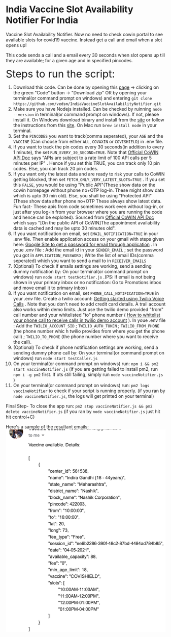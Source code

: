 # India Vaccine Slot Availability Notifier For India
Vaccine Slot Availability Notifier.
Now no need to check cowin portal to see available slots for covid19 vaccine. Instead get a call and email when a slot opens up!

This code sends a call and a email every 30 seconds when slot opens up till they are available; for a given age and in specified pincodes.


<font size="6"> Steps to run the script: </font> 

1. Download this code. Can be done by opening this [page](https://github.com/vedsm/IndiaVaccineSlotAvailabilityNotifier) -> clicking on the green "Code" button -> "Download zip" OR by opening your terminal(or command prompt on windows) and entering `git clone https://github.com/vedsm/IndiaVaccineSlotAvailabilityNotifier.git`
2. Make sure you have Nodejs installed. Can be checked by ruinning `node --version` in terminal(or command prompt on windows). If not, please install it. On Windows download binary and install from the [site](https://nodejs.org/en/download/) or follow the instructions from this [site](https://www.guru99.com/download-install-node-js.html). On Mac run `brew install node` in your terminal.
3. Set the `PINCODES` you want to track(comma seperated), your `AGE` and the `VACCINE` (Can choose from either `ALL`, `COVAXIN` or `COVISHIELD`) in .env file.
4. If you want to track the pin codes every 30 seconds(in addition to every 1 minute), the set `RUN_EVERY_30_SECOND=TRUE`. Note that [Official CoWIN API Doc](https://apisetu.gov.in/public/marketplace/api/cowin/cowin-public-v2) says "APIs are subject to a rate limit of 100 API calls per 5 minutes per IP" . Hence if you set this TRUE, you can track only 10 pin codes. Else, you can track 20 pin codes.
5. If you want only the latest data and are ready to risk your calls to CoWIN getting blocked, then set `FETCH_ONLY_VERY_LATEST_SLOTS=TRUE` .  If you set this `FALSE`, you would be using "Public API"(These show data on the cowin homepage without phone no+OTP log-in. These might show data which is upto 30 min old). Else, you shall be using "Protected API"(These show data after phone no+OTP These always show latest data. Fun fact- These apis from code sometimes work even without log-in, or just after you log-in from your browser where you are running the code and hence can be exploited). Sourced from [Official CoWIN API Doc](https://apisetu.gov.in/public/marketplace/api/cowin/cowin-public-v2) which says "[On the public API of CoWIN]The appointment availability data is cached and may be upto 30 minutes old".
6. If you want notification on email, set `EMAIL_NOTIFICATION=TRUE` in your .env file. Then enable application access on your gmail with steps given here: [Google Site to get a password for email through application](https://support.google.com/accounts/answer/185833?hl=en) . In youe .env file : Add the email id in your `SENDER_EMAIL` ; set the password you got in `APPLICATION_PASSWORD` ; Write the list of email IDs(comma seperated) which you want to send a mail to in `RECEIVER_EMAILS`
7. (Optional) To check if emails settings are working, send a sending dummy notification by: On your terminal(or command prompt on windows) run `node start testNotifier.js` .(PS: If email is not being shown in your primary inbox or no notification: Go to Promotions inbox and move email it to primary inbox)
8. If you want notification on email, set `PHONE_CALL_NOTIFICATION=TRUE` in your .env file. Create a twilio account: [Getting started using Twilio Voice Calls](https://www.twilio.com/console/voice/build/getting-started) . Note that you don't need to add credit card details. A trail account also works within demo limits. Just use the twilio demo provided "from" call number and your whitelisted "to" phone number ( [How to whitelist your phone call to receive calls in twilio demo account](https://www.twilio.com/console/phone-numbers/verified) ). In youe .env file : Add the `TWILIO_ACCOUNT_SID` ; `TWILIO_AUTH_TOKEN` ; `TWILIO_FROM_PHONE` (the phone number whic h twilio provides from where you get the phone call) ; `TWILIO_TO_PHONE` (the phone number where you want to receive the call).
9. (Optional) To check if phone notification settings are working, send a sending dummy phone call by: On your terminal(or command prompt on windows) run `node start testCaller.js`
10. On your terminal(or command prompt on windows) run: `npm i && pm2 start vaccineNotifier.js` (if you are getting failed to install pm2, run `npm i -g pm2` first. If ots still failing, simply run `node vaccineNotifier.js` )
11. On your terminal(or command prompt on windows) run: `pm2 logs vaccineNotifier` to check if your script is running properly. (if you ran by `node vaccineNotifier.js`, the logs will get printed on your terminal)


Final Step- To close the app run: `pm2 stop vaccineNotifier.js && pm2 delete vaccineNotifier.js` (if you ran by `node vaccineNotifier.js` just hit hit control+C)


Here's a sample of the resultant emails:
![image info](./exampleEmail.png)
